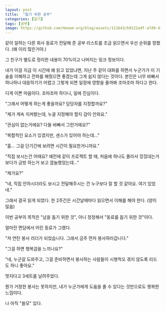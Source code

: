 ```yaml
---
layout: post
title:  "돕기 위한 공부"
categories: [일기]
tags: [공부]
image: https://github.com/Heeom-org/blog/assets/111643/b9122adf-a7d9-4111-ae25-3ad05b131f4d
---
```


같이 일하는 다른 회사 동료가 전달해 준 공부 리스트를 조금 읽으면서 우선 순위를 정했다. (왜 이리 많은거야.)

그 친구가 별도로 정리한 내용이 70%이고 나머지는 링크 정보이다.

내가 이걸 지금 이 시간에 왜 읽고 있었냐면, 지난 주 같이 대화를 하면서 누군가가 이 기술을 이해하고 전파를 해줬으면 좋겠는데 그게 쉽지 않다는 것이다. 본인은 너무 바빠서 하나하나 대응하기가 어렵고 그렇게 되면 일정에 영향을 줄까봐 조마조마 하다고 한다.

디게 이쁜 마음이다. 조마조마 하다니, 일에 진심이다.

"그래서 어떻게 하는게 좋을까요? 담당자를 지정할까요?"

"제가 계속 지켜봤는데, 누굴 지정해야 할지 감이 안와요."

"관심이 없는거에요? 다들 바빠서 그런거에요?"

"복합적인 요소가 있겠지만, 센스가 있어야 하는데..."

"훔... 그걸 단기간에 보려면 시간이 필요한거니까요."

"직접 보시는건 어때요? 예전에 같이 프로젝트 할 때, 처음에 하나도 몰라서 낑낑대는거 보다가 금방 하는거 보고 깜놀했었는데..."

"제가요?"

"네, 직접 안하시더라도 보시고 전달해주시는 건 누구보다 잘 할 것 같아요. 여기 있었네."

그래서 결국 읽게 되었다. 한 2주간은 시간날때마다 읽으면서 이해를 해야 한다. (양이 많음)

이번 공부의 목적은 "남을 돕기 위한 것", 아니 정정해서 "동료를 돕기 위한 것"이다.

얼마전 면담에서 어린 동료가 그랬다. 

"저 연탄 봉사 리더가 되었습니다. 그래서 금주 먼저 봉사하러갑니다."

"그걸 하면 행복감을 느끼나요?"

"네, 누군갈 도와주고, 그걸 준비하면서 봉사하는 사람들이 시행착오 겪지 않도록 리드도 하니 좋아요."

멋지다고 3세트를 날려주었다.

뭔가 거창한 봉사는 못하지만, 내가 누군가에게 도움을 줄 수 있다는 것만으로도 행복한 느낌이다.

나 아직 "쓸모" 있다.
